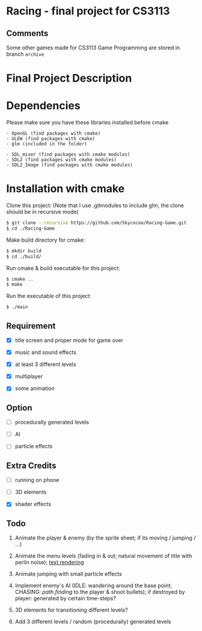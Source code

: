 # Racing - final project for CS3113

## Comments

Some other games made for CS3113 Game Programming are stored in branch ```archive```


# Final Project Description

# Dependencies

Please make sure you have these libraries installed before cmake

```
- OpenGL (find packages with cmake)
- GLEW (find packages with cmake)
- glm (included in the folder)

- SDL_mixer (find packages with cmake modules)
- SDL2 (find packages with cmake modules)
- SDL2_Image (find packages with cmake modules)
```


# Installation with cmake

Clone this project: (Note that I use .gitmodules to include glm, the clone should be in recursive mode)

```bash
$ git clone --recursive https://github.com/Skycocoo/Racing-Game.git
$ cd ./Racing-Game
```

Make build directory for cmake:
```bash
$ mkdir build
$ cd ./build/
```

Run cmake & build executable for this project:

```bash
$ cmake ..
$ make
```
Run the executable of this project:

```bash
$ ./main
```


## Requirement

- [x] title screen and proper mode for game over

- [x] music and sound effects

- [x] at least 3 different levels

- [x] multiplayer

- [x] some animation

## Option

- [ ] procedurally generated levels

- [ ] AI

- [ ] particle effects

## Extra Credits

- [ ] running on phone

- [ ] 3D elements

- [x] shader effects


## Todo

1. Animate the player & enemy (by the sprite sheet; if its moving / jumping / ...)

2. Animate the menu levels (fading in & out; natural movement of title with perlin noise); [text rendering](https://learnopengl.com/In-Practice/Text-Rendering)

3. Animate jumping with small particle effects

4. Implement enemy's AI (IDLE: wandering around the base point; CHASING: *path finding* to the player & shoot bullets); if destroyed by player: generated by certain time-steps?

5. 3D elements for transitioning different levels?

6. Add 3 different levels / random (procedurally) generated levels

